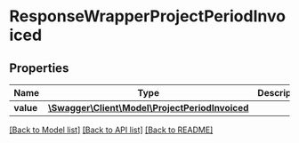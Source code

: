 # ResponseWrapperProjectPeriodInvoiced

## Properties
Name | Type | Description | Notes
------------ | ------------- | ------------- | -------------
**value** | [**\Swagger\Client\Model\ProjectPeriodInvoiced**](ProjectPeriodInvoiced.md) |  | [optional] 

[[Back to Model list]](../../README.md#documentation-for-models) [[Back to API list]](../../README.md#documentation-for-api-endpoints) [[Back to README]](../../README.md)


